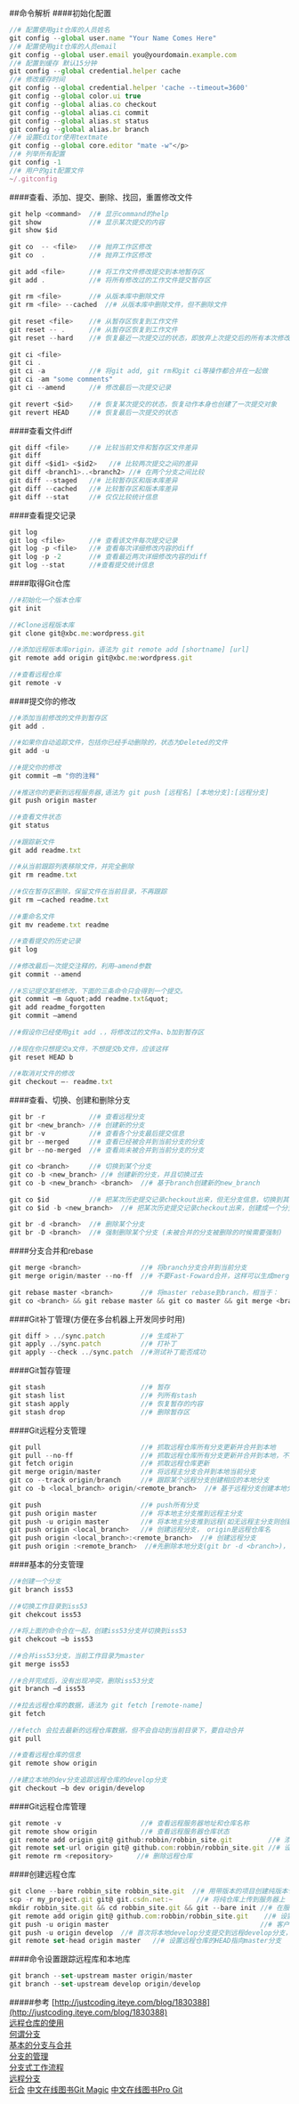 ##命令解析
####初始化配置
```javascript
//# 配置使用git仓库的人员姓名
git config --global user.name "Your Name Comes Here"
//# 配置使用git仓库的人员email
git config --global user.email you@yourdomain.example.com
//# 配置到缓存 默认15分钟
git config --global credential.helper cache
//# 修改缓存时间
git config --global credential.helper 'cache --timeout=3600'
git config --global color.ui true
git config --global alias.co checkout
git config --global alias.ci commit
git config --global alias.st status
git config --global alias.br branch
//# 设置Editor使用textmate
git config --global core.editor "mate -w"</p>
//# 列举所有配置
git config -1
//# 用户的git配置文件
~/.gitconfig
```

####查看、添加、提交、删除、找回，重置修改文件
```javascript
git help <command>  //# 显示command的help  
git show            //# 显示某次提交的内容  
git show $id  
   
git co  -- <file>   //# 抛弃工作区修改  
git co  .           //# 抛弃工作区修改  
   
git add <file>      //# 将工作文件修改提交到本地暂存区  
git add .           //# 将所有修改过的工作文件提交暂存区  
   
git rm <file>       //# 从版本库中删除文件  
git rm <file> --cached  //# 从版本库中删除文件，但不删除文件  
   
git reset <file>    //# 从暂存区恢复到工作文件  
git reset -- .      //# 从暂存区恢复到工作文件  
git reset --hard    //# 恢复最近一次提交过的状态，即放弃上次提交后的所有本次修改  
   
git ci <file>  
git ci .  
git ci -a           //# 将git add, git rm和git ci等操作都合并在一起做  
git ci -am "some comments"  
git ci --amend      //# 修改最后一次提交记录  
   
git revert <$id>    //# 恢复某次提交的状态，恢复动作本身也创建了一次提交对象  
git revert HEAD     //# 恢复最后一次提交的状态
```


####查看文件diff
```javascript
git diff <file>     //# 比较当前文件和暂存区文件差异  
git diff  
git diff <$id1> <$id2>   //# 比较两次提交之间的差异
git diff <branch1>..<branch2> //# 在两个分支之间比较
git diff --staged   //# 比较暂存区和版本库差异
git diff --cached   //# 比较暂存区和版本库差异
git diff --stat     //# 仅仅比较统计信息
```


####查看提交记录
```javascript
git log  
git log <file>      //# 查看该文件每次提交记录
git log -p <file>   //# 查看每次详细修改内容的diff
git log -p -2       //# 查看最近两次详细修改内容的diff
git log --stat      //#查看提交统计信息
```


####取得Git仓库
```javascript
//#初始化一个版本仓库  
git init  
  
//#Clone远程版本库  
git clone git@xbc.me:wordpress.git  
  
//#添加远程版本库origin，语法为 git remote add [shortname] [url]  
git remote add origin git@xbc.me:wordpress.git  
  
//#查看远程仓库
git remote -v
```


####提交你的修改
```javascript
//#添加当前修改的文件到暂存区  
git add .  
  
//#如果你自动追踪文件，包括你已经手动删除的，状态为Deleted的文件  
git add -u  
  
//#提交你的修改  
git commit –m "你的注释"  
  
//#推送你的更新到远程服务器,语法为 git push [远程名] [本地分支]:[远程分支]  
git push origin master  
  
//#查看文件状态  
git status  
  
//#跟踪新文件  
git add readme.txt  
  
//#从当前跟踪列表移除文件，并完全删除  
git rm readme.txt  
  
//#仅在暂存区删除，保留文件在当前目录，不再跟踪  
git rm –cached readme.txt  
  
//#重命名文件  
git mv reademe.txt readme  
  
//#查看提交的历史记录  
git log  
  
//#修改最后一次提交注释的，利用–amend参数  
git commit --amend  
  
//#忘记提交某些修改，下面的三条命令只会得到一个提交。  
git commit –m &quot;add readme.txt&quot;  
git add readme_forgotten  
git commit –amend  
  
//#假设你已经使用git add .，将修改过的文件a、b加到暂存区  
  
//#现在你只想提交a文件，不想提交b文件，应该这样  
git reset HEAD b  
  
//#取消对文件的修改  
git checkout –- readme.txt
```


####查看、切换、创建和删除分支
```javascript
git br -r           //# 查看远程分支  
git br <new_branch> //# 创建新的分支  
git br -v           //# 查看各个分支最后提交信息  
git br --merged     //# 查看已经被合并到当前分支的分支  
git br --no-merged  //# 查看尚未被合并到当前分支的分支  
   
git co <branch>     //# 切换到某个分支  
git co -b <new_branch> //# 创建新的分支，并且切换过去  
git co -b <new_branch> <branch>  //# 基于branch创建新的new_branch  
   
git co $id          //# 把某次历史提交记录checkout出来，但无分支信息，切换到其他分支会自动删除  
git co $id -b <new_branch>  //# 把某次历史提交记录checkout出来，创建成一个分支  
   
git br -d <branch>  //# 删除某个分支  
git br -D <branch>  //# 强制删除某个分支 (未被合并的分支被删除的时候需要强制)
```


####分支合并和rebase
```javascript
git merge <branch>               //# 将branch分支合并到当前分支  
git merge origin/master --no-ff  //# 不要Fast-Foward合并，这样可以生成merge提交  
   
git rebase master <branch>       //# 将master rebase到branch，相当于：  
git co <branch> && git rebase master && git co master && git merge <branch>
```


####Git补丁管理(方便在多台机器上开发同步时用)
```javascript
git diff > ../sync.patch         //# 生成补丁
git apply ../sync.patch          //# 打补丁
git apply --check ../sync.patch  //#测试补丁能否成功
```


####Git暂存管理
```javascript
git stash                        //# 暂存  
git stash list                   //# 列所有stash  
git stash apply                  //# 恢复暂存的内容  
git stash drop                   //# 删除暂存区
```


####Git远程分支管理
```javascript
git pull                         //# 抓取远程仓库所有分支更新并合并到本地  
git pull --no-ff                 //# 抓取远程仓库所有分支更新并合并到本地，不要快进合并  
git fetch origin                 //# 抓取远程仓库更新  
git merge origin/master          //# 将远程主分支合并到本地当前分支  
git co --track origin/branch     //# 跟踪某个远程分支创建相应的本地分支  
git co -b <local_branch> origin/<remote_branch>  //# 基于远程分支创建本地分支，功能同上  
   
git push                         //# push所有分支  
git push origin master           //# 将本地主分支推到远程主分支  
git push -u origin master        //# 将本地主分支推到远程(如无远程主分支则创建，用于初始化远程仓库)  
git push origin <local_branch>   //# 创建远程分支， origin是远程仓库名  
git push origin <local_branch>:<remote_branch>  //# 创建远程分支  
git push origin :<remote_branch>  //#先删除本地分支(git br -d <branch>)，然后再push删除远程分支
```


####基本的分支管理
```javascript
//#创建一个分支  
git branch iss53  
  
//#切换工作目录到iss53  
git chekcout iss53  
  
//#将上面的命令合在一起，创建iss53分支并切换到iss53  
git chekcout –b iss53  
  
//#合并iss53分支，当前工作目录为master  
git merge iss53  
  
//#合并完成后，没有出现冲突，删除iss53分支  
git branch –d iss53  
  
//#拉去远程仓库的数据，语法为 git fetch [remote-name]  
git fetch  
  
//#fetch 会拉去最新的远程仓库数据，但不会自动到当前目录下，要自动合并  
git pull  
  
//#查看远程仓库的信息  
git remote show origin  
  
//#建立本地的dev分支追踪远程仓库的develop分支  
git checkout –b dev origin/develop  
```


####Git远程仓库管理
```javascript
git remote -v                    //# 查看远程服务器地址和仓库名称  
git remote show origin           //# 查看远程服务器仓库状态  
git remote add origin git@ github:robbin/robbin_site.git         //# 添加远程仓库地址  
git remote set-url origin git@ github.com:robbin/robbin_site.git //# 设置远程仓库地址(用于修改远程仓库地址)  
git remote rm <repository>      //# 删除远程仓库
```


####创建远程仓库
```javascript
git clone --bare robbin_site robbin_site.git  //# 用带版本的项目创建纯版本仓库  
scp -r my_project.git git@ git.csdn.net:~      //# 将纯仓库上传到服务器上  
mkdir robbin_site.git && cd robbin_site.git && git --bare init //# 在服务器创建纯仓库  
git remote add origin git@ github.com:robbin/robbin_site.git    //# 设置远程仓库地址  
git push -u origin master                                      //# 客户端首次提交  
git push -u origin develop  //# 首次将本地develop分支提交到远程develop分支，并且track  
git remote set-head origin master   //# 设置远程仓库的HEAD指向master分支
```


####命令设置跟踪远程库和本地库
```javascript
git branch --set-upstream master origin/master  
git branch --set-upstream develop origin/develop
```

#####参考
[http://justcoding.iteye.com/blog/1830388](http://justcoding.iteye.com/blog/1830388)</br>
[远程仓库的使用](http://progit.org/book/zh/ch2-5.html)</br>
[何谓分支](http://progit.org/book/zh/ch3-1.html)</br>
[基本的分支与合并](http://progit.org/book/zh/ch3-2.html)</br>
[分支的管理](http://progit.org/book/zh/ch3-3.html)</br>
[分支式工作流程](http://progit.org/book/zh/ch3-4.html)</br>
[远程分支](http://progit.org/book/zh/ch3-5.html)</br>
[衍合](http://progit.org/book/zh/ch3-6.html)
[中文在线图书Git Magic](http://www-cs-students.stanford.edu/~blynn/gitmagic/intl/zh_cn/index.html)
[中文在线图书Pro Git](https://git-scm.com/book/zh/v2)






